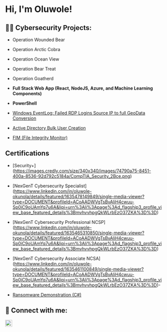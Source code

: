 <h1>Hi, I'm Oluwole! 

<h2>👨‍💻 Cybersecurity Projects:</h2>

- Operation Wounded Bear
- Operation Arctic Cobra
- Operation Ocean View
- Operation Bear Treat
- Operation Goatherd
- <b>Full Stack Web App (React, NodeJS, Azure, and Machine Learning Components)</b>

- <b>PowerShell</b>
- [Windows EventLog: Failed RDP Logins Source IP to full GeoData Conversion](https://github.com/joshmadakor1/Sentinel-Lab)
  
- [Active Directory Bulk User Creation](https://github.com/joshmadakor1/AD_PS)
- [FIM (File Integrity Monitor)](https://github.com/joshmadakor1/PowerShell-Integrity-FIM)

<h2> Certifications</h2>

- [Security+] (https://images.credly.com/size/340x340/images/74790a75-8451-400a-8536-92d792c5184a/CompTIA_Security_2Bce.png)

- [NexGenT Cybersecurity Specialist] (https://www.linkedin.com/in/oluwole-okunola/details/featured/1635478149849/single-media-viewer?type=DOCUMENT&profileId=ACoAADWVgTsBvAliH4cwuu-Sp0iC9oUAmYq7u6A&lipi=urn%3Ali%3Apage%3Ad_flagship3_profile_view_base_featured_details%3BmvhvvhpgQkWLrbEzO37ZKA%3D%3D)

- [NexGenT Cybersecurity Professional NCSP] (https://www.linkedin.com/in/oluwole-okunola/details/featured/1635465310850/single-media-viewer?type=DOCUMENT&profileId=ACoAADWVgTsBvAliH4cwuu-Sp0iC9oUAmYq7u6A&lipi=urn%3Ali%3Apage%3Ad_flagship3_profile_view_base_featured_details%3BmvhvvhpgQkWLrbEzO37ZKA%3D%3D)

- [NexGenT Cybersecurity Associate NCSA] (https://www.linkedin.com/in/oluwole-okunola/details/featured/1635461100849/single-media-viewer?type=DOCUMENT&profileId=ACoAADWVgTsBvAliH4cwuu-Sp0iC9oUAmYq7u6A&lipi=urn%3Ali%3Apage%3Ad_flagship3_profile_view_base_featured_details%3BmvhvvhpgQkWLrbEzO37ZKA%3D%3D)- 
- [Ransomware Demonstration (C#)](https://www.youtube.com/watch?v=OfvdQeh79s0)

<h2> 🤳 Connect with me:</h2>

[<img align="left" alt="oluwoleokunola | LinkedIn" width="22px" src="https://cdn.jsdelivr.net/npm/simple-icons@v3/icons/linkedin.svg" />][linkedin]

[linkedin]: https://linkedin.com/in/oluwole-okunola
[github]: https://OluwoleOkunola.github.io

